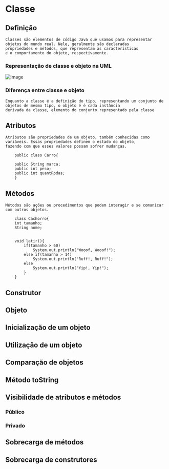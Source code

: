 # Classe
## Definição
    Classes são elementos de código Java que usamos para representar objetos do mundo real. Nele, geralmente são declaradas 
    propriedades e métodos, que representam as características 
    e o comportamento do objeto, respectivamente.
    
### Representação de classe e objeto na UML
![image](https://user-images.githubusercontent.com/104447964/190421244-4426a5d9-6f96-431c-9769-4c32036f3574.png)

### Diferença entre classe e objeto
    Enquanto a classe é a definição do tipo, representando um conjunto de objetos de mesmo tipo, o objeto é é cada instância 
    derivada da classe, elemento do conjunto representado pela classe
    
## Atributos
    Atributos são propriedades de um objeto, também conhecidas como variáveis. Essas propriedades definem o estado do objeto, 
    fazendo com que esses valores possam sofrer mudanças.
        
        public class Carro{

	    public String marca;
	    public int peso;
	    public int quantRodas;
        }
        
## Métodos
    Métodos são ações ou procedimentos que podem interagir e se comunicar com outros objetos.
        
        class Cachorro{
	    int tamanho;
	    String nome;


	    void latir(){
		    if(tamanho > 60)
			    System.out.println("Wooof, Wooof!");
		    else if(tamanho > 14)
			    System.out.println("Ruff!, Ruff!");
		    else
			    System.out.println("Yip!, Yip!");
	        }
        }
        
## Construtor
## Objeto
## Inicialização de um objeto
## Utilização de um objeto
## Comparação de objetos
## Método toString
## Visibilidade de atributos e métodos
### Público
### Privado
## Sobrecarga de métodos
## Sobrecarga de construtores
